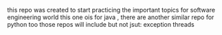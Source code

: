 this repo was created to start practicing the important topics for software engineering world
this one ois for java , there are another similar repo for python too
those repos will include but not jsut:
exception
threads
